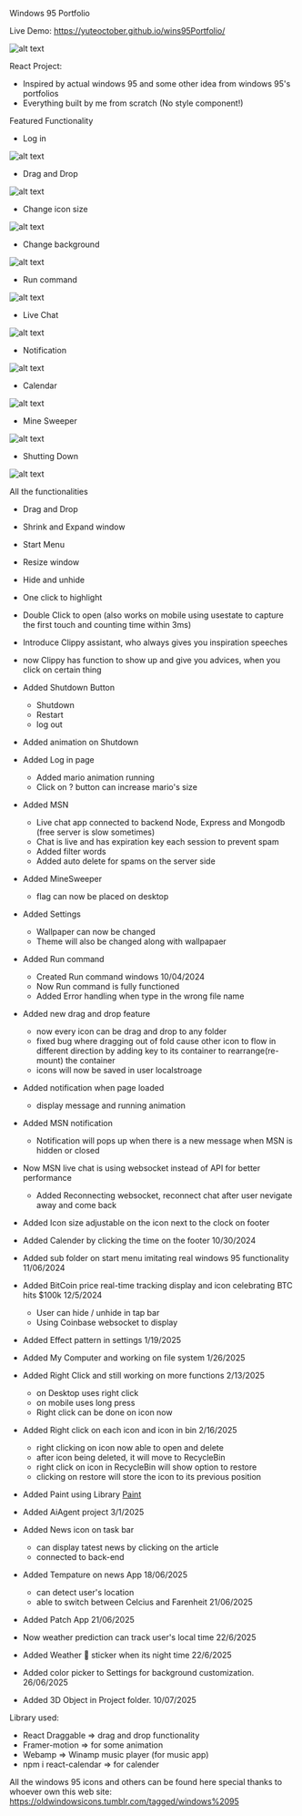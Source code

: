 Windows 95 Portfolio

Live Demo: https://yuteoctober.github.io/wins95Portfolio/

![alt text](https://x.com/GlitchMemewtf/blob/main/src/assets/markdown.png?raw=true)

React Project:

- Inspired by actual windows 95 and some other idea from windows 95's portfolios
- Everything built by me from scratch (No style component!)

Featured Functionality

- Log in

![alt text](https://x.com/GlitchMemewtf/blob/main/src/assets/login.gif?raw=true)

- Drag and Drop

![alt text](https://x.com/GlitchMemewtf/blob/main/src/assets/dragDrop.gif?raw=true)

- Change icon size

![alt text](https://x.com/GlitchMemewtf/blob/main/src/assets/iconSize.gif?raw=true)

- Change background

![alt text](https://x.com/GlitchMemewtf/blob/main/src/assets/bg.gif?raw=true)

- Run command

![alt text](https://x.com/GlitchMemewtf/blob/main/src/assets/run.gif?raw=true)

- Live Chat

![alt text](https://x.com/GlitchMemewtf/blob/main/src/assets/msn.gif?raw=true)

- Notification

![alt text](https://x.com/GlitchMemewtf/blob/main/src/assets/Noti.gif?raw=true)

- Calendar

![alt text](https://x.com/GlitchMemewtf/blob/main/src/assets/calendar.gif?raw=true)

- Mine Sweeper

![alt text](https://x.com/GlitchMemewtf/blob/main/src/assets/game.gif?raw=true)

- Shutting Down

![alt text](https://x.com/GlitchMemewtf/blob/main/src/assets/shutdown.gif?raw=true)

All the functionalities

- Drag and Drop
- Shrink and Expand window
- Start Menu
- Resize window
- Hide and unhide
- One click to highlight
- Double Click to open (also works on mobile using usestate to capture the first touch and counting time within 3ms)
- Introduce Clippy assistant, who always gives you inspiration speeches
- now Clippy has function to show up and give you advices, when you click on certain thing
- Added Shutdown Button

  - Shutdown
  - Restart
  - log out

- Added animation on Shutdown
- Added Log in page

  - Added mario animation running
  - Click on ? button can increase mario's size

- Added MSN

  - Live chat app connected to backend Node, Express and Mongodb (free server is slow sometimes)
  - Chat is live and has expiration key each session to prevent spam
  - Added filter words
  - Added auto delete for spams on the server side

- Added MineSweeper

  - flag can now be placed on desktop

- Added Settings

  - Wallpaper can now be changed
  - Theme will also be changed along with wallpapaer

- Added Run command

  - Created Run command windows 10/04/2024
  - Now Run command is fully functioned
  - Added Error handling when type in the wrong file name

- Added new drag and drop feature

  - now every icon can be drag and drop to any folder
  - fixed bug where dragging out of fold cause other icon to flow in different direction by adding key to its container to rearrange(re-mount) the container
  - icons will now be saved in user localstroage

- Added notification when page loaded

  - display message and running animation

- Added MSN notification

  - Notification will pops up when there is a new message when MSN is hidden or closed

- Now MSN live chat is using websocket instead of API for better performance

  - Added Reconnecting websocket, reconnect chat after user nevigate away and come back

- Added Icon size adjustable on the icon next to the clock on footer

- Added Calender by clicking the time on the footer 10/30/2024

- Added sub folder on start menu imitating real windows 95 functionality 11/06/2024

- Added BitCoin price real-time tracking display and icon celebrating BTC hits $100k 12/5/2024

  - User can hide / unhide in tap bar
  - Using Coinbase websocket to display

- Added Effect pattern in settings 1/19/2025
- Added My Computer and working on file system 1/26/2025

- Added Right Click and still working on more functions 2/13/2025

  - on Desktop uses right click
  - on mobile uses long press
  - Right click can be done on icon now

- Added Right click on each icon and icon in bin 2/16/2025

  - right clicking on icon now able to open and delete
  - after icon being deleted, it will move to RecycleBin
  - right click on icon in RecycleBin will show option to restore
  - clicking on restore will store the icon to its previous position

- Added Paint using Library [Paint](https://github.com/1j01/jspaint)
- Added AiAgent project 3/1/2025

- Added News icon on task bar

  - can display tatest news by clicking on the article
  - connected to back-end

- Added Tempature on news App 18/06/2025

  - can detect user's location
  - able to switch between Celcius and Farenheit 21/06/2025

- Added Patch App 21/06/2025
- Now weather prediction can track user's local time 22/6/2025
- Added Weather 🌙 sticker when its night time 22/6/2025

- Added color picker to Settings for background customization. 26/06/2025

- Added 3D Object in Project folder. 10/07/2025

Library used:

- React Draggable => drag and drop functionality
- Framer-motion => for some animation
- Webamp => Winamp music player (for music app)
- npm i react-calendar => for calender

All the windows 95 icons and others can be found here
special thanks to whoever own this web
site: https://oldwindowsicons.tumblr.com/tagged/windows%2095
